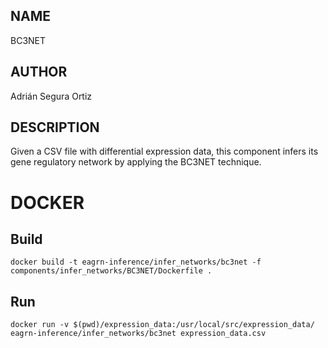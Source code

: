 ## NAME

BC3NET

## AUTHOR

Adrián Segura Ortiz

## DESCRIPTION

Given a CSV file with differential expression data, this component infers its gene regulatory network by applying the BC3NET technique.

# DOCKER

## Build

```
docker build -t eagrn-inference/infer_networks/bc3net -f components/infer_networks/BC3NET/Dockerfile .
```

## Run

```
docker run -v $(pwd)/expression_data:/usr/local/src/expression_data/ eagrn-inference/infer_networks/bc3net expression_data.csv
```
